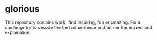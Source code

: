 # glorious
This repository contains work I find inspiring, fun or amazing.
For a challenge try to decode the the last sentence and tell me the answer and explaination.
